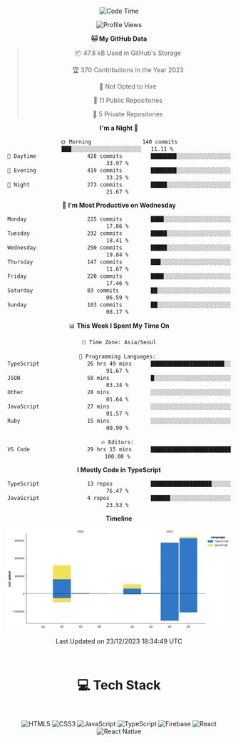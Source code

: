<div align="center">

  <!--START_SECTION:waka-->
![Code Time](http://img.shields.io/badge/Code%20Time-304%20hrs%201%20min-blue)

![Profile Views](http://img.shields.io/badge/Profile%20Views-1-blue)

**🐱 My GitHub Data** 

> 📦 47.8 kB Used in GitHub's Storage 
 > 
> 🏆 370 Contributions in the Year 2023
 > 
> 🚫 Not Opted to Hire
 > 
> 📜 11 Public Repositories 
 > 
> 🔑 5 Private Repositories 
 > 
**I'm a Night 🦉** 

```text
🌞 Morning                140 commits         ███░░░░░░░░░░░░░░░░░░░░░░   11.11 % 
🌆 Daytime                428 commits         ████████░░░░░░░░░░░░░░░░░   33.97 % 
🌃 Evening                419 commits         ████████░░░░░░░░░░░░░░░░░   33.25 % 
🌙 Night                  273 commits         █████░░░░░░░░░░░░░░░░░░░░   21.67 % 
```
📅 **I'm Most Productive on Wednesday** 

```text
Monday                   225 commits         ████░░░░░░░░░░░░░░░░░░░░░   17.86 % 
Tuesday                  232 commits         █████░░░░░░░░░░░░░░░░░░░░   18.41 % 
Wednesday                250 commits         █████░░░░░░░░░░░░░░░░░░░░   19.84 % 
Thursday                 147 commits         ███░░░░░░░░░░░░░░░░░░░░░░   11.67 % 
Friday                   220 commits         ████░░░░░░░░░░░░░░░░░░░░░   17.46 % 
Saturday                 83 commits          ██░░░░░░░░░░░░░░░░░░░░░░░   06.59 % 
Sunday                   103 commits         ██░░░░░░░░░░░░░░░░░░░░░░░   08.17 % 
```


📊 **This Week I Spent My Time On** 

```text
🕑︎ Time Zone: Asia/Seoul

💬 Programming Languages: 
TypeScript               26 hrs 49 mins      ███████████████████████░░   91.67 % 
JSON                     58 mins             █░░░░░░░░░░░░░░░░░░░░░░░░   03.34 % 
Other                    28 mins             ░░░░░░░░░░░░░░░░░░░░░░░░░   01.64 % 
JavaScript               27 mins             ░░░░░░░░░░░░░░░░░░░░░░░░░   01.57 % 
Ruby                     15 mins             ░░░░░░░░░░░░░░░░░░░░░░░░░   00.90 % 

🔥 Editors: 
VS Code                  29 hrs 15 mins      █████████████████████████   100.00 % 
```

**I Mostly Code in TypeScript** 

```text
TypeScript               13 repos            ███████████████████░░░░░░   76.47 % 
JavaScript               4 repos             ██████░░░░░░░░░░░░░░░░░░░   23.53 % 
```



**Timeline**

![Lines of Code chart](https://raw.githubusercontent.com/SONGDAM/SONGDAM/master/assets/bar_graph.png)


 Last Updated on 23/12/2023 18:34:49 UTC
<!--END_SECTION:waka-->

  
 <br>
  
# 💻 Tech Stack
  
</div>

</br>

<div align="center">

   ![HTML5](https://img.shields.io/badge/html5-%23E34F26.svg?style=for-the-badge&logo=html5&logoColor=white) ![CSS3](https://img.shields.io/badge/css3-%231572B6.svg?style=for-the-badge&logo=css3&logoColor=white) ![JavaScript](https://img.shields.io/badge/javascript-%23323330.svg?style=for-the-badge&logo=javascript&logoColor=%23F7DF1E) 
 ![TypeScript](https://img.shields.io/badge/typescript-%23007ACC.svg?style=for-the-badge&logo=typescript&logoColor=white)
  ![Firebase](https://img.shields.io/badge/firebase-%23039BE5.svg?style=for-the-badge&logo=firebase) 
 ![React](https://img.shields.io/badge/react-%2320232a.svg?style=for-the-badge&logo=react&logoColor=%2361DAFB) ![React Native](https://img.shields.io/badge/react_native-%2320232a.svg?style=for-the-badge&logo=react&logoColor=%2361DAFB) 

 
</div>
